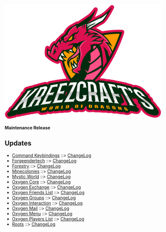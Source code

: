 ![WORLD OF DRAGONS LOGO](https://github.com/kreezxil/kreezcraft.com/blob/master/clean-background.png)

**Maintenance Release**

## Updates
- [Command Keybindings](https://www.curseforge.com/minecraft/mc-mods/command-keybindings) ::> [ChangeLog](https://www.curseforge.com/minecraft/mc-mods/command-keybindings/files/2804601)
- [Forgeendertech](https://www.curseforge.com/minecraft/mc-mods/forgeendertech) ::> [ChangeLog](https://www.curseforge.com/minecraft/mc-mods/forgeendertech/files/2804233)
- [Forestry](https://www.curseforge.com/minecraft/mc-mods/forestry) ::> [ChangeLog](https://www.curseforge.com/minecraft/mc-mods/forestry/files/2806589)
- [Minecolonies](https://www.curseforge.com/minecraft/mc-mods/minecolonies) ::> [ChangeLog](https://www.curseforge.com/minecraft/mc-mods/minecolonies/files/2806598)
- [Mystic World](https://www.curseforge.com/minecraft/mc-mods/mystic-world) ::> [ChangeLog](https://www.curseforge.com/minecraft/mc-mods/mystic-world/files/2804533)
- [Oxygen Core](https://www.curseforge.com/minecraft/mc-mods/oxygen-core) ::> [ChangeLog](https://www.curseforge.com/minecraft/mc-mods/oxygen-core/files/2804742)
- [Oxygen Exchange](https://www.curseforge.com/minecraft/mc-mods/oxygen-exchange) ::> [ChangeLog](https://www.curseforge.com/minecraft/mc-mods/oxygen-exchange/files/2791647)
- [Oxygen Friends List](https://www.curseforge.com/minecraft/mc-mods/oxygen-friends-list) ::> [ChangeLog](https://www.curseforge.com/minecraft/mc-mods/oxygen-friends-list/files/2804745)
- [Oxygen Groups](https://www.curseforge.com/minecraft/mc-mods/oxygen-groups) ::> [ChangeLog](https://www.curseforge.com/minecraft/mc-mods/oxygen-groups/files/2804746)
- [Oxygen Interaction](https://www.curseforge.com/minecraft/mc-mods/oxygen-interaction) ::> [ChangeLog](https://www.curseforge.com/minecraft/mc-mods/oxygen-interaction/files/2791650)
- [Oxygen Mail](https://www.curseforge.com/minecraft/mc-mods/oxygen-mail) ::> [ChangeLog](https://www.curseforge.com/minecraft/mc-mods/oxygen-mail/files/2790259)
- [Oxygen Menu](https://www.curseforge.com/minecraft/mc-mods/oxygen-menu) ::> [ChangeLog](https://www.curseforge.com/minecraft/mc-mods/oxygen-menu/files/2790252)
- [Oxygen Players List](https://www.curseforge.com/minecraft/mc-mods/oxygen-players-list) ::> [ChangeLog](https://www.curseforge.com/minecraft/mc-mods/oxygen-players-list/files/2804748)
- [Roots](https://www.curseforge.com/minecraft/mc-mods/roots) ::> [ChangeLog](https://www.curseforge.com/minecraft/mc-mods/roots/files/2805222)
